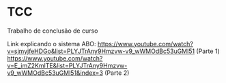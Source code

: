# TCC
Trabalho de conclusão de curso

Link explicando o sistema ABO:
https://www.youtube.com/watch?v=sjmyjfeHDGo&list=PLYJTrAny9Hmzvw-v9_wWMOdBc53uGMl51 (Parte 1)
https://www.youtube.com/watch?v=E_imZ2KmlTE&list=PLYJTrAny9Hmzvw-v9_wWMOdBc53uGMl51&index=3 (Parte 2)
